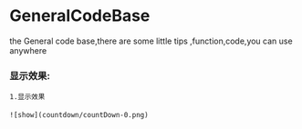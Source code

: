 

# GeneralCodeBase
the General code base,there are some little tips ,function,code,you can use anywhere

### 显示效果:
    1.显示效果

    ![show](countdown/countDown-0.png)
